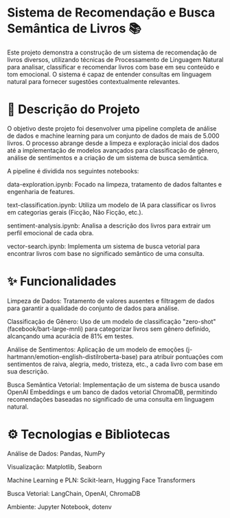 # Sistema de Recomendação e Busca Semântica de Livros 📚
Este projeto demonstra a construção de um sistema de recomendação de livros diversos, utilizando técnicas de Processamento de Linguagem Natural para analisar, classificar e recomendar livros com base em seu conteúdo e tom emocional. O sistema é capaz de entender consultas em linguagem natural para fornecer sugestões contextualmente relevantes.

# 📜 Descrição do Projeto
O objetivo deste projeto foi desenvolver uma pipeline completa de análise de dados e machine learning para um conjunto de dados de mais de 5.000 livros. O processo abrange desde a limpeza e exploração inicial dos dados até a implementação de modelos avançados para classificação de gênero, análise de sentimentos e a criação de um sistema de busca semântica.

A pipeline é dividida nos seguintes notebooks:

data-exploration.ipynb: Focado na limpeza, tratamento de dados faltantes e engenharia de features.

text-classification.ipynb: Utiliza um modelo de IA para classificar os livros em categorias gerais (Ficção, Não Ficção, etc.).

sentiment-analysis.ipynb: Analisa a descrição dos livros para extrair um perfil emocional de cada obra.

vector-search.ipynb: Implementa um sistema de busca vetorial para encontrar livros com base no significado semântico de uma consulta.

# ✨ Funcionalidades
Limpeza de Dados: Tratamento de valores ausentes e filtragem de dados para garantir a qualidade do conjunto de dados para análise.

Classificação de Gênero: Uso de um modelo de classificação "zero-shot" (facebook/bart-large-mnli) para categorizar livros sem gênero definido, alcançando uma acurácia de 81% em testes.

Análise de Sentimentos: Aplicação de um modelo de emoções (j-hartmann/emotion-english-distilroberta-base) para atribuir pontuações com sentimentos de raiva, alegria, medo, tristeza, etc., a cada livro com base em sua descrição.

Busca Semântica Vetorial: Implementação de um sistema de busca usando OpenAI Embeddings e um banco de dados vetorial ChromaDB, permitindo recomendações baseadas no significado de uma consulta em linguagem natural.

# ⚙️ Tecnologias e Bibliotecas
Análise de Dados: Pandas, NumPy

Visualização: Matplotlib, Seaborn

Machine Learning e PLN: Scikit-learn, Hugging Face Transformers

Busca Vetorial: LangChain, OpenAI, ChromaDB

Ambiente: Jupyter Notebook, dotenv
